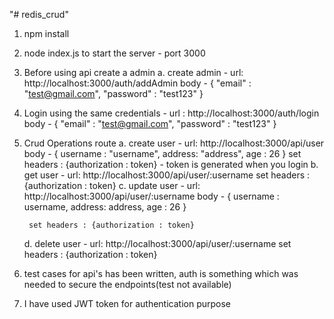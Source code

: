 "# redis_crud" 


1. npm install
2. node index.js to start the server - port 3000
3. Before using api create a admin
	a. create admin - url: http://localhost:3000/auth/addAdmin
		body - {
				"email" : "test@gmail.com",
				"password" : "test123"
				}
4. Login using the same credentials - url : http://localhost:3000/auth/login
		body - {
				"email" : "test@gmail.com",
				"password" : "test123"
				}
5. Crud Operations route
	a. create user - url: http://localhost:3000/api/user
		body - {
			username : "username",
			address: "address",
			age : 26 }
		set headers : {authorization : token} - token is generated when you login
	b. get user - url: http://localhost:3000/api/user/:username
		set headers : {authorization : token}
	c. update user - url: http://localhost:3000/api/user/:username
		body - {
			username : username,
			address: address,
			age : 26 }
			
		set headers : {authorization : token}
	d. delete user - url: http://localhost:3000/api/user/:username
		set headers : {authorization : token}
6. test cases for api's has been written, auth is something which was needed to secure the endpoints(test not available)
7. I have used JWT token for authentication purpose

